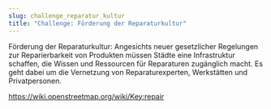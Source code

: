 ```yaml
---
slug: challenge_reparatur_kultur
title: "Challenge: Förderung der Reparaturkultur"
---
```


Förderung der Reparaturkultur: Angesichts neuer gesetzlicher Regelungen zur Reparierbarkeit von Produkten müssen Städte
eine Infrastruktur schaffen, die Wissen und Ressourcen für Reparaturen zugänglich macht. Es geht dabei um die Vernetzung
von Reparaturexperten, Werkstätten und Privatpersonen.



https://wiki.openstreetmap.org/wiki/Key:repair
